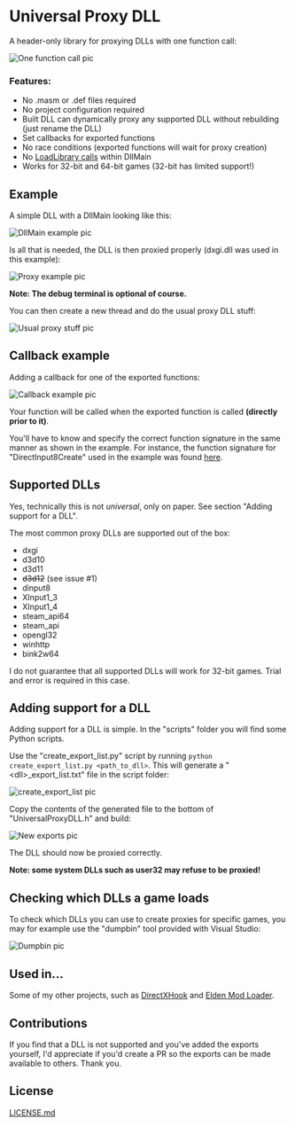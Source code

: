 # Universal Proxy DLL
A header-only library for proxying DLLs with one function call:

![One function call pic](https://github.com/techiew/UniversalProxyDLL/blob/master/pictures/one_function_call.png)

### Features:
* No .masm or .def files required
* No project configuration required
* Built DLL can dynamically proxy any supported DLL without rebuilding (just rename the DLL)
* Set callbacks for exported functions
* No race conditions (exported functions will wait for proxy creation)
* No [LoadLibrary calls](https://learn.microsoft.com/en-us/windows/win32/dlls/dynamic-link-library-best-practices) within DllMain
* Works for 32-bit and 64-bit games (32-bit has limited support!)

## Example
A simple DLL with a DllMain looking like this:

![DllMain example pic](https://github.com/techiew/UniversalProxyDLL/blob/master/pictures/dllmain_example.png)

Is all that is needed, the DLL is then proxied properly (dxgi.dll was used in this example):

![Proxy example pic](https://github.com/techiew/UniversalProxyDLL/blob/master/pictures/proxy_example.png)

**Note: The debug terminal is optional of course.**

You can then create a new thread and do the usual proxy DLL stuff:

![Usual proxy stuff pic](https://github.com/techiew/UniversalProxyDLL/blob/master/pictures/usual_proxy_stuff.png)

## Callback example
Adding a callback for one of the exported functions:

![Callback example pic](https://github.com/techiew/UniversalProxyDLL/blob/master/pictures/callback_example.png)

Your function will be called when the exported function is called **(directly prior to it)**.

You'll have to know and specify the correct function signature in the same manner as shown in the example. For instance, the function signature for "DirectInput8Create" used in the example was found [here](https://learn.microsoft.com/en-us/previous-versions/windows/desktop/ee416756(v=vs.85)).

## Supported DLLs
Yes, technically this is not *universal*, only on paper. See section "Adding support for a DLL". 

The most common proxy DLLs are supported out of the box:
* dxgi
* d3d10
* d3d11
* ~~d3d12~~ (see issue #1)
* dinput8
* XInput1_3
* XInput1_4
* steam_api64
* steam_api
* opengl32
* winhttp
* bink2w64

I do not guarantee that all supported DLLs will work for 32-bit games. Trial and error is required in this case.

## Adding support for a DLL
Adding support for a DLL is simple. In the "scripts" folder you will find some Python scripts. 

Use the "create_export_list.py" script by running `python create_export_list.py <path_to_dll>`. This will generate a "&lt;dll&gt;_export_list.txt" file in the script folder:

![create_export_list pic](https://github.com/techiew/UniversalProxyDLL/blob/master/pictures/create_export_list.png)

Copy the contents of the generated file to the bottom of "UniversalProxyDLL.h" and build:

![New exports pic](https://github.com/techiew/UniversalProxyDLL/blob/master/pictures/new_exports.png)

The DLL should now be proxied correctly. 

**Note: some system DLLs such as user32 may refuse to be proxied!**

## Checking which DLLs a game loads
To check which DLLs you can use to create proxies for specific games, you may for example use the "dumpbin" tool provided with Visual Studio:

![Dumpbin pic](https://github.com/techiew/UniversalProxyDLL/blob/master/pictures/dumpbin.png)

## Used in...
Some of my other projects, such as [DirectXHook](https://github.com/techiew/DirectXHook) and [Elden Mod Loader](https://github.com/techiew/EldenRingModLoader).

## Contributions
If you find that a DLL is not supported and you've added the exports yourself, I'd appreciate if you'd create a PR so the exports can be made available to others. Thank you.

## License
[LICENSE.md](https://github.com/techiew/UniversalProxyDLL/blob/master/LICENSE.md)
